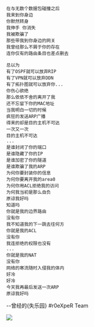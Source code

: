 ```
在与无数个数据包碰撞之后
我来到你身边
你默然转身
我伸手 你消失
我被欺骗了
那些带我到你身边的网关
我曾经那么不屑于你的存在
连你仅有的路由条目也差点删去

总以为
有了OSPF就可以放弃RIP
有了VPN就可以放弃DDN
有了拓扑图就可以放弃你...
你伤心欲绝
那么依依不舍的离开了我
还不忘留下你的MAC地址
当我明白一切的时候
疯狂的发送ARP广播
得来的却是目的主机不可达
一次又一次
目的主机不可达
...
是谁封闭了你的端口
是谁隐藏了你的IP
是谁加密了你的隧道
是谁欺骗了我的ARP
为何你要封装你的信息
为何你要离开我的area0
为何你用ACL拒绝我的访问
为何我当初是那么自负
原谅我好吗
知道吗
你就是我的边界路由
没有你
我不知道我的下一跳去往何方
你就是我的ACL
没有你
我连拒绝的权限也没有
...
你就是我的NAT
没有你
网络的寒流随时入侵我的体内
好冷
好冷
今天我再最后发送一次ARP
原谅我好吗
```

--曾经的{失乐园} #r0eXpeR Team
 
 <img align='center' src="https://github-readme-stats.vercel.app/api?username=r0eXpeR&show_icons=true&theme=radical">
